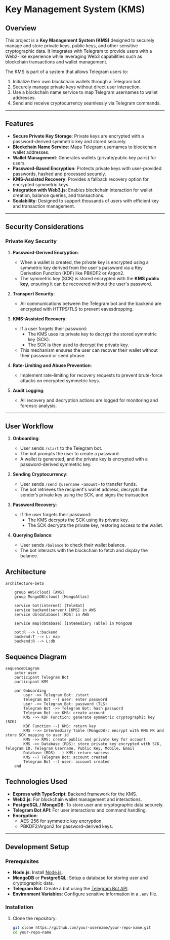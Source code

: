 # Key Management System (KMS)

## Overview

This project is a **Key Management System (KMS)** designed to securely manage and store private keys, public keys, and other sensitive cryptographic data. It integrates with Telegram to provide users with a Web2-like experience while leveraging Web3 capabilities such as blockchain transactions and wallet management.

The KMS is part of a system that allows Telegram users to:

1. Initialize their own blockchain wallets through a Telegram bot.
2. Securely manage private keys without direct user interaction.
3. Use a blockchain name service to map Telegram usernames to wallet addresses.
4. Send and receive cryptocurrency seamlessly via Telegram commands.

---

## Features

- **Secure Private Key Storage**: Private keys are encrypted with a password-derived symmetric key and stored securely.
- **Blockchain Name Service**: Maps Telegram usernames to blockchain wallet addresses.
- **Wallet Management**: Generates wallets (private/public key pairs) for users.
- **Password-Based Encryption**: Protects private keys with user-provided passwords, hashed and processed securely.
- **KMS-Assisted Recovery**: Provides a fallback recovery option for encrypted symmetric keys.
- **Integration with Web3.js**: Enables blockchain interaction for wallet creation, balance queries, and transactions.
- **Scalability**: Designed to support thousands of users with efficient key and transaction management.

---

## Security Considerations

### Private Key Security

1. **Password-Derived Encryption**:

   - When a wallet is created, the private key is encrypted using a symmetric key derived from the user's password via a Key Derivation Function (KDF) like PBKDF2 or Argon2.
   - The symmetric key (SCK) is stored encrypted with the **KMS public key**, ensuring it can be recovered without the user's password.

2. **Transport Security**:

   - All communications between the Telegram bot and the backend are encrypted with HTTPS/TLS to prevent eavesdropping.

3. **KMS-Assisted Recovery**:

   - If a user forgets their password:
     - The KMS uses its private key to decrypt the stored symmetric key (SCK).
     - The SCK is then used to decrypt the private key.
   - This mechanism ensures the user can recover their wallet without their password or seed phrase.

4. **Rate-Limiting and Abuse Prevention**:

   - Implement rate-limiting for recovery requests to prevent brute-force attacks on encrypted symmetric keys.

5. **Audit Logging**:
   - All recovery and decryption actions are logged for monitoring and forensic analysis.

---

## User Workflow

1. **Onboarding**:

   - User sends `/start` to the Telegram bot.
   - The bot prompts the user to create a password.
   - A wallet is generated, and the private key is encrypted with a password-derived symmetric key.

2. **Sending Cryptocurrency**:

   - User sends `/send @username <amount>` to transfer funds.
   - The bot retrieves the recipient's wallet address, decrypts the sender’s private key using the SCK, and signs the transaction.

3. **Password Recovery**:

   - If the user forgets their password:
     - The KMS decrypts the SCK using its private key.
     - The SCK decrypts the private key, restoring access to the wallet.

4. **Querying Balance**:
   - User sends `/balance` to check their wallet balance.
   - The bot interacts with the blockchain to fetch and display the balance.

## Architecture

```mermaid
architecture-beta

    group AWS(cloud) [AWS]
    group MongoDB(cloud) [MongoAtlas]

    service bot(internet) [TeleBot]
    service backend(server) [KMS] in AWS
    service db(database) [RDS] in AWS

    service map(database) [Intemediary Table] in MongoDB

    bot:R --> L:backend
    backend:T --> L: map
    backend:R --> L:db
```

## Sequence Diagram

```mermaid
sequenceDiagram
    actor user
    participant Telegram Bot
    participant KMS

    par Onboarding
        user ->> Telegram Bot: /start
        Telegram Bot --) user: enter password
        user ->> Telegram Bot: password (TLS)
        Telegram Bot ->> Telegram Bot: hash password
        Telegram Bot ->> KMS: create account
        KMS ->> KDF Function: generate symmetric cryptographic key (SCK)
        KDF Function --) KMS: return key
        KMS -->> Intermediary Table (MongoDB): encrypt with KMS PK and store SCK mapping to user id
        KMS ->> KMS: create public and private key for account
        KMS ->> Database (RDS): store private key encrypted with SCK, Telegram ID, Telegram Username, Public Key, Mobile, Email
        Database (RDS) --) KMS: return success
        KMS --) Telegram Bot: account created
        Telegram Bot --) user: account created
    end
```

## Technologies Used

- **Express with TypeScript**: Backend framework for the KMS.
- **Web3.js**: For blockchain wallet management and interactions.
- **PostgreSQL / MongoDB**: To store user and cryptographic data securely.
- **Telegram Bot API**: For user interactions and command handling.
- **Encryption**:
  - AES-256 for symmetric key encryption.
  - PBKDF2/Argon2 for password-derived keys.

---

## Development Setup

### Prerequisites

- **Node.js**: Install [Node.js](https://nodejs.org).
- **MongoDB** or **PostgreSQL**: Setup a database for storing user and cryptographic data.
- **Telegram Bot**: Create a bot using the [Telegram Bot API](https://core.telegram.org/bots/api).
- **Environment Variables**: Configure sensitive information in a `.env` file.

### Installation

1. Clone the repository:
   ```bash
   git clone https://github.com/your-username/your-repo-name.git
   cd your-repo-name
   ```
